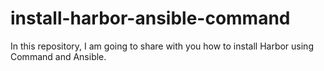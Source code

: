# install-harbor-ansible-command
In this repository, I am going to share with you how to install Harbor using Command and Ansible.
